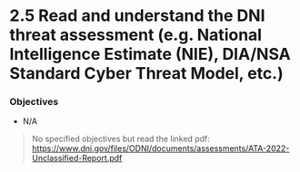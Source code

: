 # 2.5 Read and understand the DNI threat assessment (e.g. National Intelligence Estimate (NIE), DIA/NSA Standard Cyber Threat Model, etc.)

### Objectives

- N/A

> No specified objectives but read the linked pdf: https://www.dni.gov/files/ODNI/documents/assessments/ATA-2022-Unclassified-Report.pdf